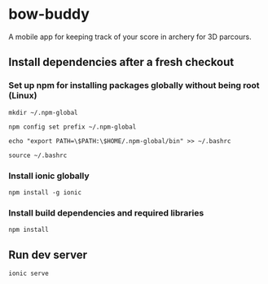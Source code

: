 # bow-buddy

A mobile app for keeping track of your score in archery for 3D parcours.

## Install dependencies after a fresh checkout

### Set up npm for installing packages globally without being root (Linux)

`mkdir ~/.npm-global`

`npm config set prefix ~/.npm-global`

`echo "export PATH=\$PATH:\$HOME/.npm-global/bin" >> ~/.bashrc`

`source ~/.bashrc`

### Install ionic globally

`npm install -g ionic`

### Install build dependencies and required libraries

`npm install`

## Run dev server

`ionic serve`
